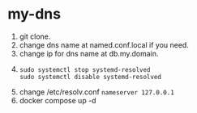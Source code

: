 # my-dns

1. git clone.
2. change dns name at named.conf.local if you need.
3. change ip for dns name at db.my.domain.
4. ```shell
   sudo systemctl stop systemd-resolved
   sudo systemctl disable systemd-resolved
   ```
5. change /etc/resolv.conf `nameserver 127.0.0.1`
6. docker compose up -d
